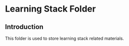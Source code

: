 # Learning Stack Folder

## Introduction

This folder is used to store learning stack related materials.
